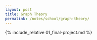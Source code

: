 ```yaml
---
layout: post
title: Graph Theory
permalink: /notes/school/graph-theory/
---
```


{% include_relative 01_final-project.md %}
